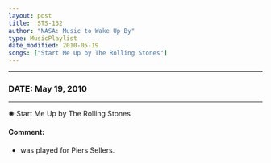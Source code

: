 ```yaml
---
layout: post
title:  STS-132
author: "NASA: Music to Wake Up By"
type: MusicPlaylist
date_modified: 2010-05-19
songs: ["Start Me Up by The Rolling Stones"]
---
```


----
### DATE: May 19, 2010
----
✺ Start Me Up by The Rolling Stones

#### Comment:
* was played for Piers Sellers.



<br/>
<center>
	<a target="_blank"
	   href="https://twitter.com/intent/tweet?hashtags=Space,NASA,Playlist,NASAWakeupCalls,SpaceProgram&text={{ page.author}}, '{{ page.songs.first }}' {{ page.title }}, {{ page.date | date: '%B %d, %Y' }}. {{ site.url }}{{ page.url }} @nasawakeupcalls">
	   <i class="fab fa-twitter" alt="Tweet this page" style="font-size: 1.3em;"></i>
	</a>
	&nbsp; 	<i class="fas fa-user-astronaut" style="font-size: 1.5em;"></i> &nbsp;
    <a type="amzn" search="'Start Me Up by The Rolling Stones'" category="popular music">
        <i class="fab fa-amazon" style="font-size: 1.3em;"></i>
    </a>
</center>
